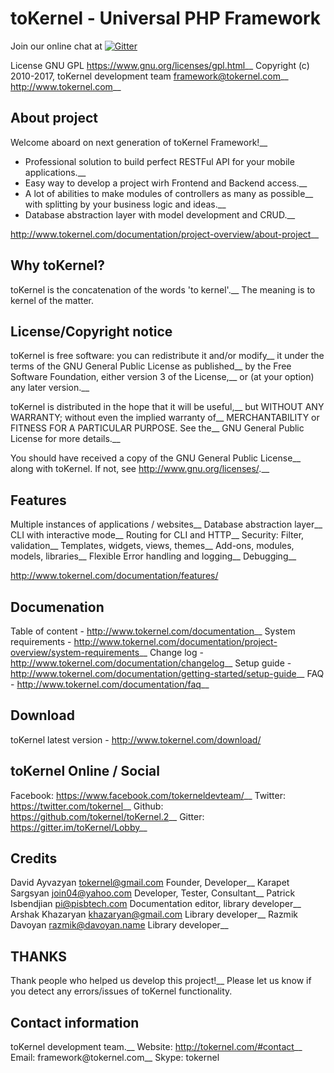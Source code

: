 
 toKernel - Universal PHP Framework
 ==================================
 Join our online chat at [![Gitter](https://badges.gitter.im/gitterHQ/gitter.svg)](https://gitter.im/toKernel/Lobby)


 License GNU GPL <https://www.gnu.org/licenses/gpl.html>__
 Copyright (c) 2010-2017, toKernel development team <framework@tokernel.com>__
 http://www.tokernel.com__

 About project
 -------------
 Welcome aboard on next generation of toKernel Framework!__ 
 
 - Professional solution to build perfect RESTFul API for your mobile applications.__
 - Easy way to develop a project wirh Frontend and Backend access.__
 - A lot of abilities to make modules of controllers as many as possible__ 
	with splitting by your business logic and ideas.__
 - Database abstraction layer with model development and CRUD.__
 
 http://www.tokernel.com/documentation/project-overview/about-project__
 
 Why toKernel?
 -------------
 
 toKernel is the concatenation of the words 'to kernel'.__
 The meaning is to kernel of the matter.

 License/Copyright notice
 ------------------------
  
 toKernel is free software: you can redistribute it and/or modify__
 it under the terms of the GNU General Public License as published__
 by the Free Software Foundation, either version 3 of the License,__
 or (at your option) any later version.__
 
 toKernel is distributed in the hope that it will be useful,__
 but WITHOUT ANY WARRANTY; without even the implied warranty of__
 MERCHANTABILITY or FITNESS FOR A PARTICULAR PURPOSE. See the__
 GNU General Public License for more details.__
 
 You should have received a copy of the GNU General Public License__
 along with toKernel. If not, see <http://www.gnu.org/licenses/>.__

 Features
 --------
 
 Multiple instances of applications / websites__
 Database abstraction layer__
 CLI with interactive mode__
 Routing for CLI and HTTP__
 Security: Filter, validation__
 Templates, widgets, views, themes__
 Add-ons, modules, models, libraries__
 Flexible Error handling and logging__
 Debugging__
 
 http://www.tokernel.com/documentation/features/
 
 Documenation
 ------------
 
 Table of content - http://www.tokernel.com/documentation__
 System requirements - http://www.tokernel.com/documentation/project-overview/system-requirements__
 Change log - http://www.tokernel.com/documentation/changelog__
 Setup guide - http://www.tokernel.com/documentation/getting-started/setup-guide__
 FAQ - http://www.tokernel.com/documentation/faq__
 
 Download
 -------- 
 
 toKernel latest version - http://www.tokernel.com/download/

 toKernel Online / Social
 ------------------------
 
 Facebook: https://www.facebook.com/tokerneldevteam/__
 Twitter: https://twitter.com/tokernel__
 Github: https://github.com/tokernel/toKernel.2__
 Gitter: https://gitter.im/toKernel/Lobby__
 
 Credits
 ------- 

 David Ayvazyan     <tokernel@gmail.com>    Founder, Developer__
 Karapet Sargsyan   <join04@yahoo.com>      Developer, Tester, Consultant__
 Patrick Isbendjian <pi@pisbtech.com>       Documentation editor, library developer__
 Arshak Khazaryan   <khazaryan@gmail.com>   Library developer__
 Razmik Davoyan     <razmik@davoyan.name>   Library developer__

 THANKS
 ------
 
 Thank people who helped us develop this project!__
 Please let us know if you detect any errors/issues of toKernel functionality. 
  
 Contact information
 -------------------

 toKernel development team.__
 Website: http://tokernel.com/#contact__
 Email: framework@tokernel.com__
 Skype: tokernel
 